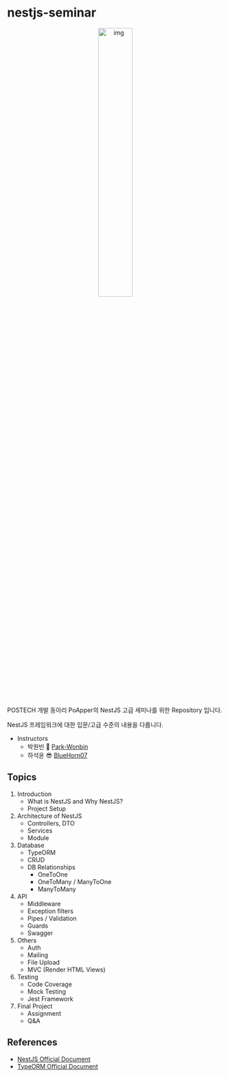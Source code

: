 # nestjs-seminar


<p align="center">
  <img src="https://user-content.gitlab-static.net/75a2e15a52cc723f3bd06496baa360cb80cdd6af/68747470733a2f2f6e6573746a732e636f6d2f696d672f6c6f676f5f746578742e737667" alt="img" width="40%;" />
</p>

POSTECH 개발 동아리 PoApper의 NestJS 고급 세미나를 위한 Repository 입니다.

NestJS 프레임워크에 대한 입문/고급 수준의 내용을 다룹니다.

- Instructors
  - 박원빈 🤩 [Park-Wonbin](https://github.com/Park-Wonbin)
  - 하석윤 😎 [BlueHorn07](https://github.com/BlueHorn07)

## Topics

1. Introduction
   - What is NestJS and Why NestJS?
   - Project Setup
2. Architecture of NestJS
   - Controllers, DTO
   - Services
   - Module
3. Database
   - TypeORM
   - CRUD
   - DB Relationships
     - OneToOne
     - OneToMany / ManyToOne
     - ManyToMany
4. API
   - Middleware
   - Exception filters
   - Pipes / Validation
   - Guards
   - Swagger
5. Others
   - Auth
   - Mailing
   - File Upload
   - MVC (Render HTML Views)
6. Testing
   - Code Coverage
   - Mock Testing
   - Jest Framework
7. Final Project
   - Assignment
   - Q&A

## References

- [NestJS Official Document](https://nestjs.com/)
- [TypeORM Official Document](https://typeorm.io/)
